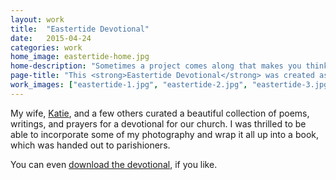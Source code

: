 ```yaml
---
layout: work
title:  "Eastertide Devotional"
date:   2015-04-24
categories: work
home_image: eastertide-home.jpg
home-description: "Sometimes a project comes along that makes you think, &ldquo;Maybe I should actually be doing this for a living.&rdquo; Book design is this for me."
page-title: "This <strong>Eastertide Devotional</strong> was created as a guide to celebrate the Easter season (yes, it&rsquo;s a season)."
work_images: ["eastertide-1.jpg", "eastertide-2.jpg", "eastertide-3.jpg", "eastertide-4.jpg", "eastertide-5.jpg", "eastertide-6.jpg", "eastertide-7.jpg", "eastertide-8.jpg"]
---
```


My wife, <a href="http://katiefox.net">Katie</a>, and a few others curated a beautiful collection of poems, writings, and prayers for a devotional for our church. I was thrilled to be able to incorporate some of my photography and wrap it all up into a book, which was handed out to parishioners.

You can even <a href="/assets/other/CC-Eastertide-Devotional-2015.pdf">download the devotional</a>, if you like.
